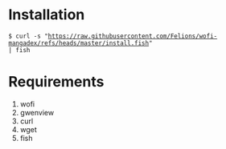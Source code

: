 # Installation

<code>$ curl -s "https://raw.githubusercontent.com/Felions/wofi-mangadex/refs/heads/master/install.fish" | fish
</code>

# Requirements
1. wofi
2. gwenview
3. curl
4. wget
5. fish